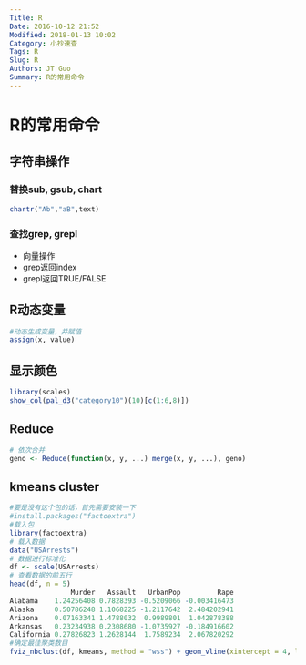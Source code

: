 ```yaml
---
Title: R
Date: 2016-10-12 21:52
Modified: 2018-01-13 10:02
Category: 小抄速查
Tags: R
Slug: R
Authors: JT Guo
Summary: R的常用命令
---
```

# R的常用命令

## 字符串操作

### 替换sub, gsub, chart

```R
chartr("Ab","aB",text)
```

### 查找grep, grepl

* 向量操作
* grep返回index
* grepl返回TRUE/FALSE

## R动态变量

```r
#动态生成变量，并赋值
assign(x, value)
```

## 显示颜色

```R
library(scales)
show_col(pal_d3("category10")(10)[c(1:6,8)])
```

## Reduce

```R
# 依次合并
geno <- Reduce(function(x, y, ...) merge(x, y, ...), geno)
```

## kmeans cluster

```R
#要是没有这个包的话，首先需要安装一下
#install.packages("factoextra")
#载入包
library(factoextra)
# 载入数据
data("USArrests") 
# 数据进行标准化
df <- scale(USArrests) 
# 查看数据的前五行
head(df, n = 5)
               Murder   Assault   UrbanPop         Rape
Alabama    1.24256408 0.7828393 -0.5209066 -0.003416473
Alaska     0.50786248 1.1068225 -1.2117642  2.484202941
Arizona    0.07163341 1.4788032  0.9989801  1.042878388
Arkansas   0.23234938 0.2308680 -1.0735927 -0.184916602
California 0.27826823 1.2628144  1.7589234  2.067820292
#确定最佳聚类数目
fviz_nbclust(df, kmeans, method = "wss") + geom_vline(xintercept = 4, linetype = 2)
```
